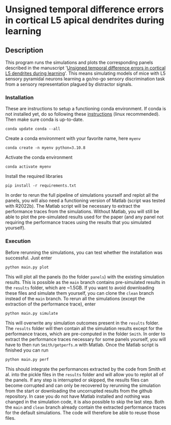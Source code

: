# Unsigned temporal difference errors in cortical L5 apical dendrites during learning

## Description

This program runs the simulations and plots the corresponding panels described in the manuscript '[Unsigned temporal difference errors in cortical L5 dendrites during learning](https://www.biorxiv.org/content/10.1101/2021.12.28.474360v3)'. This means simulating models of mice with L5 sensory pyramidal neurons learning a go/no-go sensory discrimination task from a sensory representation plagued by distractor signals.

### Installation

These are instructions to setup a functioning conda environment. If conda is not installed yet, do so following these [instructions](https://conda.io/projects/conda/en/latest/user-guide/install/linux.html) (linux recommended). Then make sure conda is up-to-date.
```
conda update conda --all
```

Create a conda environment with your favorite name, here `myenv`
```
conda create -n myenv python=3.10.8
```

Activate the conda environment 
```
conda activate myenv
```

Install the required libraries
```
pip install -r requirements.txt
```

In order to rerun the full pipeline of simulations yourself and replot all the panels, you will also need a functioning version of Matlab (script was tested with R2022b). The Matlab script will be necessary to extract the performance traces from the simulations. Without Matlab, you will still be able to plot the pre-simulated results used for the paper (and any panel not requiring the performance traces using the results that you simulated yourself).

### Execution

Before rerunning the simulations, you can test whether the installation was successful. Just enter
```
python main.py plot
```

This will plot all the panels (to the folder `panels`) with the existing simulation results. This is possible as the `main` branch contains pre-simulated results in the `results` folder, which are ~1.5GB. If you want to avoid downloading these files and simulate them yourself, you can clone the `clean` branch instead of the `main` branch. To rerun all the simulations (except the extraction of the performance trace), enter
```
python main.py simulate
```

This will overwrite any simulation outcomes present in the `results` folder. The `results` folder will then contain all the simulation results except for the performance traces, which are pre-computed in the folder `Smith`. In order to extract the performance traces necessary for some panels yourself, you will have to then run `Smith/getperfs.m` with Matlab. Once the Matlab script is finished you can run
```
python main.py perf
```

This should integrate the performances extracted by the code from Smith et al. into the pickle files in the `results` folder and will allow you to replot all of the panels. If any step is interrupted or skipped, the results files can become corrupted and can only be recovered by rerunning the simulation from the start or downloading the uncorrupted results from the github repository. In case you do not have Matlab installed and nothing was changed in the simulation code, it is also possible to skip the last step. Both the `main` and `clean` branch already contain the extracted performance traces for the default simulations. The code will therefore be able to reuse those files.
